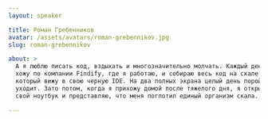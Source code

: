 ```yaml
---
layout: speaker

title: Роман Гребенников
avatar: /assets/avatars/roman-grebennikov.jpg
slug: roman-grebennikov

about: >
  А я люблю писать код, вздыхать и многозначительно молчать. Каждый день я 
  хожу по компании Findify, где я работаю, и собираю весь код на скале 
  который вижу в свою черную IDE. На два полных экрана целый день порой 
  уходит. Зато потом, когда я прихожу домой после тяжелого дня, я открываю 
  свой ноутбук и представляю, что меня поглотил единый организм скала.

---
```


